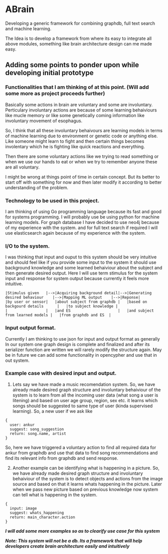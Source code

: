 # ABrain
Developing a generic framework for combining graphdb, full text search and machine learning.

The Idea is to develop a framework from where its easy to integrate all above modules, something like brain architecture
design can me made easy.

## Adding some points to ponder upon while developing initial prototype

### Functionalities that I am thinking of at this point. (Will add some more as project proceeds further)
Basically some actions in brain are voluntary and some are involuntary. Perticulary involuntary actions are because of some learning behaiviours like mucle memory or like some genetically coming information like involuntary movement of esophagus.

So, I think that all these involuntary behaivours are learning models in terms of machine learning due to environment or genetic code or anything else. Like someone might learn to fight and then certain things becomes involentary which he is fighting like quick reactions and everything.

Then there are some voluntary actions like we trying to read something or when we use our hands to eat or when we try to remember anyone these are all voluntary.

I might be wrong at things point of time in certain concept. But its better to start off with something for now and then later modify it according to better understanding of the problem.

### Technology to be used in this project.
I am thinking of using Go programming language because its fast and good for systems programming.
I will probably use be using python for machine learning models.
For graph database I have decided to use neo4j because of my experience with the system.
and for full text search if required I will use elasticsearch again because of my experience with the system.

### I/O to the system.
I was thinking that input and ouput to this system should be very intuitive and should feel like if you provide some input to the system it should use background knowledge and some learned behaiviour about the subject and then generate desired output.
Here I will use term stimulus for the system input and response for system output because currently it feels more intuitive.
```
|Stimulus given   |-->|Acquiring background detail|-->|Generating desired behaviour    |-->|Mapping ML output    |-->|Reponse|
|by user or sensor|   |about subject from graphdb |   |based on backgourd details      |   |to subject knowledge |
|                 |   |and ES                     |   |and subject from learned models |   |from graphdb and ES  |
```

### Input output format.
Currently I am thinking to use json for input and output format as generally In our system one graph design is complete and finalized and after its serializer function are written we will rarely modify the structure again.
May be in future we can add some functionality in opencypher and use that in out system.

### Example case with desired input and output.
1) Lets say we have made a music recomendation system.
So, we have already made desired graph structure and involuntary behaiviour of the system is to learn from all the incoming user data (what song a user is litening) and based on user age group, region, sex etc. it learns which songs should be suggested to same type of user (kinda supervised learning). 
So, a new user if we ask like
```
{
  user: ankur
  suggest: song_suggestion
  return: song.name, artist
}
```
So, here we have triggered a voluntary action to find all required data for ankur from graphdb and use that data to find song recommendations and find its relevant info from graphdb and send response.

2) Another example can be identifying what is happening in a picture.
So, we have already made desired graph structure and involuntary behaiviour of the system is to detect objects and actions from the image source and based on that it learns whats happening in the picture. Later when we pass new picture based on previous knowledge now system can tell what is happening in the system.
```
{
  input: image
  suggest: whats_happening
  return: main_character.action
}
```

***I will add some more examples so as to clearify use case for this system***

***Note: This system will not be a db. Its a framework that will help developers create brain architecture easily and intuitively***
